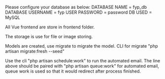 Please configure your database as below:
DATABASE NAME = fyp_db
DATABASE USERNAME = fyp
USER PASSWORD = password
DB USED = MySQL

All Vue frontend are store in frontend folder.

The storage is use for file or image storing.

Models are created, use migrate to migrate the model.
CLI for migrate "php artisan migrate:fresh --seed"

Use the cli "php artisan schedule:work" to run the automated email.
The line above should be paired with "php artisan queue:work" for automated email, queue work is used so that it would redirect after process finished.
